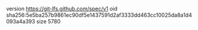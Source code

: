version https://git-lfs.github.com/spec/v1
oid sha256:5e5ba257b9861ec90df5e1437591d2af3333dd463cc10025da8a1d4093a4a393
size 5780

